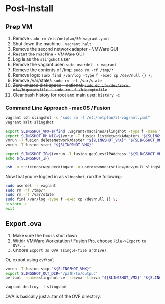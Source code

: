 # Post-Install

## Prep VM

1. Remove `sudo rm /etc/netplan/50-vagrant.yaml`
1. Shut down the machine - `vagrant halt`
1. Remove the second network adapter - VMWare GUI
1. Restart the machine - VMWare GUI
1. Log in as the `slingshot` user
1. Remove the vagrant user: `sudo userdel -r vagrant`
1. Remove the contents of /tmp: `sudo rm -rf /tmp/*`
1. Remove logs: `sudo find /var/log -type f -exec cp /dev/null {} \;`
1. Remove /var/state/: `sudo rm -rf /var/state`
1. ~~Zero unused disk space - optional: `sudo dd if=/dev/zero of=/bigemptyfile ; sudo rm -f /bigemptyfile`~~
1. Clear bash history for root and main user: `history -c`

### Command Line Approach - macOS / Fusion

```bash
vagrant ssh slingshot -c "sudo rm -f /etc/netplan/50-vagrant.yaml"
vagrant halt slingshot

export SLINGSHOT_VMX=$(find .vagrant/machines/slingshot -type f -name \*vmx | head -1)
export SLINGSHOT_RM_NIC=$(vmrun -T fusion listNetworkAdapters "${SLINGSHOT_VMX}" | grep bridged | awk '{print $1}')
vmrun -T fusion deleteNetworkAdapter "${SLINGSHOT_VMX}" "${SLINGSHOT_RM_NIC}"
vmrun -T fusion start "${SLINGSHOT_VMX}"

export SLINGSHOT_IP=$(vmrun -T fusion getGuestIPAddress "${SLINGSHOT_VMX}" -wait)
echo ${SLINGSHOT_IP}

ssh -o StrictHostKeyChecking=no -o UserKnownHostsFile=/dev/null slingshot@${SLINGSHOT_IP}
```

Now that you're logged in as `slingshot`, run the following:

```bash
sudo userdel -r vagrant
sudo rm -rf /tmp/*
sudo rm -rf /var/state
sudo find /var/log -type f -exec cp /dev/null {} \;
history -c
exit
```

## Export .ova

1. Make sure the box is shut down
2. Within VMWare Workstation / Fusion Pro, choose `File->Export to OVF...`
3. Choose `Export as OVA (single-file archive)`

Or, export using `ovftool`

```bash
vmrun -T fusion stop "${SLINGSHOT_VMX}"
export SLINGSHOT_OUT_DIR="/path/to/output"
ovftool --name=slingshot-ce -st=vmx -tt=ova "${SLINGSHOT_VMX}" "${SLINGSHOT_OUT_DIR}"/slingshot-$(date -u +%Y%m%d).ova

vagrant destroy -f slingshot
```

OVA is basically just a .tar of the OVF directory.
